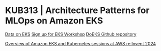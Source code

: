 # KUB313 | Architecture Patterns for MLOps on Amazon EKS


[Data on EKS](https://github.com/awslabs/data-on-eks)
[Sign up for EKS Workshop](https://pages.awscloud.com/NAMER-other-PT-eks-workshop-2024-reg.html?trk=93273282-cba3-45ac-932f-841b45264eee&sc_channel=el)
[DoEKS Github repository](https://github.com/aws-samples/aws-do-eks)


[Overview of Amazon EKS and Kubernetes sessions at AWS re:Invent 2024](https://aws.amazon.com/blogs/containers/amazon-eks-and-kubernetes-sessions-at-aws-reinvent-2024)
